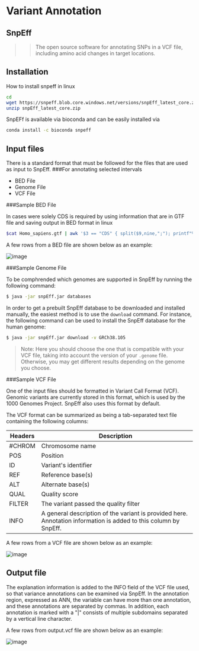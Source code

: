 # Variant Annotation
## SnpEff
>>The open source software for annotating SNPs in a VCF file, including amino acid changes in target locations.

## Installation

How to install snpeff in linux
```sh
cd 
wget https://snpeff.blob.core.windows.net/versions/snpEff_latest_core.zip
unzip snpEff_latest_core.zip
```
SnpEFf is available via bioconda and can be easily installed via
```sh
conda install -c bioconda snpeff 
```


## Input files
There is a standard format that must be followed for the files that are used as input to SnpEff.
###For annotating selected intervals 

- BED File
- Genome File
- VCF File

###Sample BED File 

In cases were solely CDS is required by using information that are in GTF file and saving output in BED format in linux

```sh
$cat Homo_sapiens.gtf | awk '$3 == "CDS" { split($9,nine,";"); printf"%s\t%s\t%s\t%s\t%s\t%s\t%s\n",$1,$4,$5,$7,$10,$14,$36> $3.".bed"}'
```
A few rows from a BED file are shown below as an example:

![image](https://user-images.githubusercontent.com/70514969/226106200-eddddb86-1eb8-44f7-969f-984acc797f92.png)

###Sample Genome File 

To be comphrended which genomes are supported in SnpEff by running the following command:
```sh
$ java -jar snpEff.jar databases
```
In order to get a prebuilt SnpEff database to be downloaded and installed manually, the easiest method is to use the `download` command. For instance, the following command can be used to install the SnpEff database for the human genome:
```sh
$ java -jar snpEff.jar download -v GRCh38.105
```
> Note:  Here you should choose the one that is compatible with your VCF file, taking into account the version of your `.genome` file. Otherwise, you may get different results depending on the genome you choose.

###Sample VCF File 

One of the input files should be formatted in Variant Call Format (VCF). Genomic variants are currently stored in this format, which is used by the 1000 Genomes Project. SnpEff also uses this format by default. 

The VCF format can be summarized as being a tab-separated text file containing the following columns:

| Headers | Description |
| ------ | ------ |
| #CHROM | Chromosome name |
| POS | Position |
| ID | Variant's identifier |
| REF | Reference base(s) |
| ALT | Alternate base(s) |
| QUAL | Quality score |
| FILTER | The variant passed the quality filter |
| INFO |  A general description of the variant is provided here. Annotation information is added to this column by SnpEff. |

A few rows from a VCF file are shown below as an example:

![image](https://user-images.githubusercontent.com/70514969/226108483-bc82200a-5a60-45c3-b4c9-d41dcd3a01c3.png)

## Output file

The explanation information is added to the INFO field of the VCF file used, so that variance annotations can be examined via SnpEff. In the annotation region, expressed as ANN, the variable can have more than one annotation, and these annotations are separated by commas. In addition, each annotation is marked with a "|" consists of multiple subdomains separated by a vertical line character.


A few rows from output.vcf file are shown below as an example:

![image](https://user-images.githubusercontent.com/70514969/226110629-5c68254f-417f-4761-91c5-211ecb5fa283.png)

